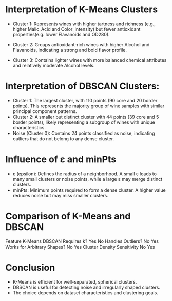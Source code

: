 # Interpretation of K-Means Clusters

- Cluster 1: Represents wines with higher tartness and richness (e.g., higher Malic_Acid and Color_Intensity) but fewer antioxidant properties(e.g. lower Flavanoids and OD280).

- Cluster 2: Groups antioxidant-rich wines with higher Alcohol and Flavanoids, indicating a strong and bold flavor profile.

- Cluster 3: Contains lighter wines with more balanced chemical attributes and relatively moderate Alcohol levels.

# Interpretation of DBSCAN Clusters:
- Cluster 1: The largest cluster, with 110 points (90 core and 20 border points). This represents the majority group of wine samples with similar principal component patterns.
- Cluster 2: A smaller but distinct cluster with 44 points (39 core and 5 border points), likely representing a subgroup of wines with unique characteristics.
- Noise (Cluster 0): Contains 24 points classified as noise, indicating outliers that do not belong to any dense cluster.

# Influence of ε and minPts

- ε (epsilon): Defines the radius of a neighborhood. A small ε leads to many small clusters or noise points, while a large ε may merge distinct clusters.
- minPts: Minimum points required to form a dense cluster. A higher value reduces noise but may miss smaller clusters.

# Comparison of K-Means and DBSCAN
Feature 	K-Means 	DBSCAN
Requires k? 	Yes 	No
Handles Outliers? 	No 	Yes
Works for Arbitrary Shapes? 	No 	Yes
Cluster Density Sensitivity 	No 	Yes

# Conclusion

- K-Means is efficient for well-separated, spherical clusters.
- DBSCAN is useful for detecting noise and irregularly shaped clusters.
- The choice depends on dataset characteristics and clustering goals.

